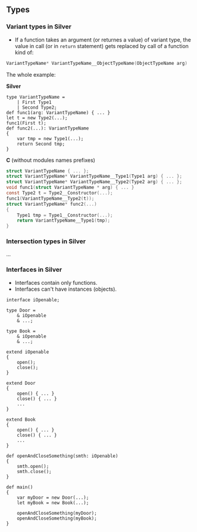 ## Types

### Variant types in Silver

- If a function takes an argument (or returnes a value) of variant type, the value in call (or in `return` statement) gets replaced by call of a function kind of:
```c
VariantTypeName* VariantTypeName__ObjectTypeName(ObjectTypeName arg)
```

The whole example:

**Silver**
```
type VariantTypeName =
    | First Type1
    | Second Type2;
def func1(arg: VariantTypeName) { ... }
let t = new Type2(...);
func1(First t);
def func2(...): VariantTypeName
{
    var tmp = new Type1(...);
    return Second tmp;
}
```

**C** (without modules names prefixes)
```c
struct VariantTypeName { ... };
struct VariantTypeName* VariantTypeName__Type1(Type1 arg) { ... };
struct VariantTypeName* VariantTypeName__Type2(Type2 arg) { ... };
void func1(struct VariantTypeName * arg) { ... }
const Type2 t = Type2__Constructor(...);
func1(VariantTypeName__Type2(t));
struct VariantTypeName* func2(...)
{
    Type1 tmp = Type1__Constructor(...);
    return VariantTypeName__Type1(tmp);
}
```

### Intersection types in Silver

...

### Interfaces in Silver

- Interfaces contain only functions.
- Interfaces can't have instances (objects).

```
interface iOpenable;

type Door =
    & iOpenable
    & ...;

type Book =
    & iOpenable
    & ...;

extend iOpenable
{
    open();
    close();
}

extend Door
{
    open() { ... }
    close() { ... }
    ...
}

extend Book
{
    open() { ... }
    close() { ... }
    ...
}

def openAndCloseSomething(smth: iOpenable)
{
    smth.open();
    smth.close();
}

def main()
{
    var myDoor = new Door(...);
    let myBook = new Book(...);

    openAndCloseSomething(myDoor);
    openAndCloseSomething(myBook);
}
```
